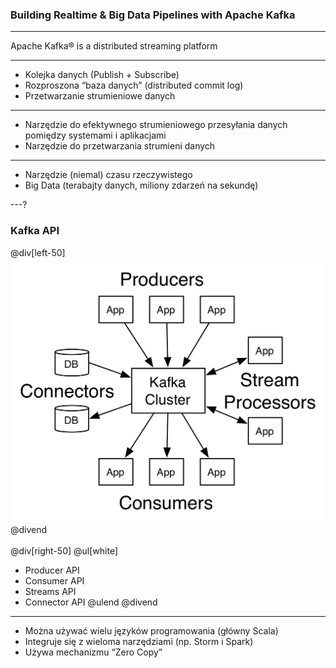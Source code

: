 
### Building Realtime & Big Data Pipelines with Apache Kafka


---

Apache Kafka® is a distributed streaming platform


---

* Kolejka danych (Publish + Subscribe)
* Rozproszona “baza danych” (distributed commit log)
* Przetwarzanie strumieniowe danych


---

* Narzędzie do efektywnego strumieniowego przesyłania danych pomiędzy systemami i aplikacjami 
* Narzędzie do przetwarzania strumieni danych


---

* Narzędzie (niemal) czasu rzeczywistego
* Big Data (terabajty danych, miliony zdarzeń na sekundę)




---?

### Kafka API

@div[left-50]
<br>
![MONKEY](img/kafka-apis.png)
@divend
<br/><br/>
@div[right-50]
@ul[white]
- Producer API
- Consumer API
- Streams API
- Connector API
@ulend
@divend




---


* Można używać wielu języków programowania (główny Scala)
* Integruje się z wieloma narzędziami (np. Storm i Spark)
* Używa mechanizmu “Zero Copy”